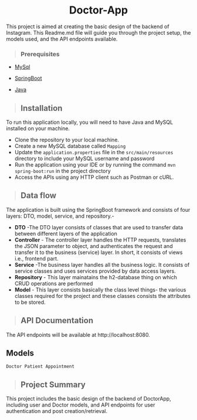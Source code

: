 <h1 align="center"> 
Doctor-App</h1>
This project is aimed at creating the basic design of the backend of Instagram. This Readme.md file will guide you through the project setup, the models used, and the API endpoints available.

>### Prerequisites
* [MySql](https://img.shields.io/badge/DBMS-MYSQL%205.7%20or%20Higher-red)
 * [SpringBoot](https://img.shields.io/badge/Framework-SpringBoot-green)


* [Java](https://img.shields.io/badge/Language-Java%208%20or%20higher-yellow)

>## Installation

To run this application locally, you will need to have Java and MySQL installed on your machine.

* Clone the repository to your local machine.
* Create a new MySQL database called `Mapping`
* Update the `application.properties` file in the `src/main/resources` directory to include your MySQL username and password
* Run the application using your IDE or by running the command `mvn spring-boot:run` in the project directory
* Access the APIs using any HTTP client such as Postman or cURL.
>## Data flow
 The application is built using the SpringBoot framework and consists of four layers: DTO, model, service, and repository.-

* **DTO** -The DTO layer consists of classes that are used to transfer data between different layers of the application
* **Controller** - The controller layer handles the HTTP requests, translates the JSON parameter to object, and authenticates the request and transfer it to the business (service) layer. In short, it consists of views i.e., frontend part.
* **Service** -The business layer handles all the business logic. It consists of service classes and uses services provided by data access layers.
* **Repository** - This layer mainatains the h2-database thing on which CRUD operations are performed
* **Model** - This layer consists basically the class level things- the various classes required for the project and these classes consists the attributes to be stored.

>## API Documentation
The API endpoints will be available at http://localhost:8080.



## Models
`
Doctor
Patient
Appointment
`

>## Project Summary
This project includes the basic design of the backend of DoctorApp, including user and Doctor models, and API endpoints for user authentication and post creation/retrieval. 
